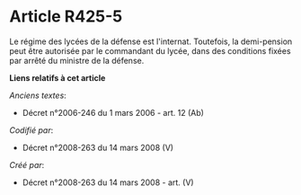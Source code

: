 # Article R425-5

Le régime des lycées de la défense est l'internat. Toutefois, la demi-pension peut être autorisée par le commandant du lycée,
dans des conditions fixées par arrêté du ministre de la défense.

**Liens relatifs à cet article**

_Anciens textes_:

  - Décret n°2006-246 du 1 mars 2006 - art. 12 (Ab)

_Codifié par_:

  - Décret n°2008-263 du 14 mars 2008 (V)

_Créé par_:

  - Décret n°2008-263 du 14 mars 2008 - art. (V)
